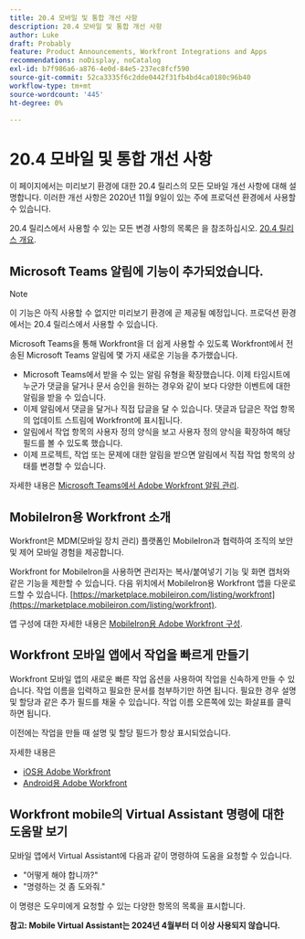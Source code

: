 ```yaml
---
title: 20.4 모바일 및 통합 개선 사항
description: 20.4 모바일 및 통합 개선 사항
author: Luke
draft: Probably
feature: Product Announcements, Workfront Integrations and Apps
recommendations: noDisplay, noCatalog
exl-id: b7f986a6-a876-4e0d-84e5-237ec8fcf590
source-git-commit: 52ca3335f6c2dde0442f31fb4bd4ca0180c96b40
workflow-type: tm+mt
source-wordcount: '445'
ht-degree: 0%

---
```


# 20.4 모바일 및 통합 개선 사항

이 페이지에서는 미리보기 환경에 대한 20.4 릴리스의 모든 모바일 개선 사항에 대해 설명합니다. 이러한 개선 사항은 2020년 11월 9일이 있는 주에 프로덕션 환경에서 사용할 수 있습니다.

20.4 릴리스에서 사용할 수 있는 모든 변경 사항의 목록은 을 참조하십시오. [20.4 릴리스 개요](../../../product-announcements/product-releases/20.4-release-activity/20-4-release-overview.md).

## Microsoft Teams 알림에 기능이 추가되었습니다.

>[!NOTE]
>
>이 기능은 아직 사용할 수 없지만 미리보기 환경에 곧 제공될 예정입니다. 프로덕션 환경에서는 20.4 릴리스에서 사용할 수 있습니다.

Microsoft Teams을 통해 Workfront을 더 쉽게 사용할 수 있도록 Workfront에서 전송된 Microsoft Teams 알림에 몇 가지 새로운 기능을 추가했습니다.

* Microsoft Teams에서 받을 수 있는 알림 유형을 확장했습니다. 이제 타임시트에 누군가 댓글을 달거나 문서 승인을 원하는 경우와 같이 보다 다양한 이벤트에 대한 알림을 받을 수 있습니다.
* 이제 알림에서 댓글을 달거나 직접 답글을 달 수 있습니다. 댓글과 답글은 작업 항목의 업데이트 스트림에 Workfront에 표시됩니다.
* 알림에서 작업 항목의 사용자 정의 양식을 보고 사용자 정의 양식을 확장하여 해당 필드를 볼 수 있도록 했습니다.
* 이제 프로젝트, 작업 또는 문제에 대한 알림을 받으면 알림에서 직접 작업 항목의 상태를 변경할 수 있습니다.

자세한 내용은 [Microsoft Teams에서 Adobe Workfront 알림 관리](../../../workfront-integrations-and-apps/using-workfront-with-microsoft-teams/manage-wf-notifications-approval-requests-ms-teams.md).

## MobileIron용 Workfront 소개

Workfront은 MDM(모바일 장치 관리) 플랫폼인 MobileIron과 협력하여 조직의 보안 및 제어 모바일 경험을 제공합니다.

Workfront for MobileIron을 사용하면 관리자는 복사/붙여넣기 기능 및 화면 캡처와 같은 기능을 제한할 수 있습니다. 다음 위치에서 MobileIron용 Workfront 앱을 다운로드할 수 있습니다. [https://marketplace.mobileiron.com/listing/workfront](https://marketplace.mobileiron.com/listing/workfront).

앱 구성에 대한 자세한 내용은 [MobileIron용 Adobe Workfront 구성](../../../workfront-basics/mobile-apps/using-the-workfront-mobile-app/wf-mobileiron-configs.md).

## Workfront 모바일 앱에서 작업을 빠르게 만들기

Workfront 모바일 앱의 새로운 빠른 작업 옵션을 사용하여 작업을 신속하게 만들 수 있습니다. 작업 이름을 입력하고 필요한 문서를 첨부하기만 하면 됩니다. 필요한 경우 설명 및 할당과 같은 추가 필드를 채울 수 있습니다. 작업 이름 오른쪽에 있는 화살표를 클릭하면 됩니다.

이전에는 작업을 만들 때 설명 및 할당 필드가 항상 표시되었습니다.

자세한 내용은

* [iOS용 Adobe Workfront](../../../workfront-basics/mobile-apps/using-the-workfront-mobile-app/workfront-for-ios.md)
* [Android용 Adobe Workfront](../../../workfront-basics/mobile-apps/using-the-workfront-mobile-app/workfront-for-android.md)

## Workfront mobile의 Virtual Assistant 명령에 대한 도움말 보기

모바일 앱에서 Virtual Assistant에 다음과 같이 명령하여 도움을 요청할 수 있습니다.

* &quot;어떻게 해야 합니까?&quot;
* &quot;명령하는 것 좀 도와줘.&quot;

이 명령은 도우미에게 요청할 수 있는 다양한 항목의 목록을 표시합니다.

**참고: Mobile Virtual Assistant는 2024년 4월부터 더 이상 사용되지 않습니다.**
